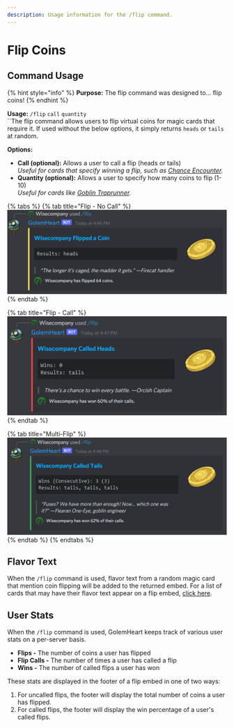 ```yaml
---
description: Usage information for the /flip command.
---
```


# Flip Coins

## Command Usage

{% hint style="info" %}
**Purpose:** The flip command was designed to... flip coins!
{% endhint %}

**Usage:** `/flip` `call` `quantity`\
``The flip command allows users to flip virtual coins for magic cards that require it. If used without the below options, it simply returns `heads` or `tails` at random.

**Options:**

* **Call (optional):** Allows a user to call a flip (heads or tails)\
  _Useful for cards that specify winning a flip, such as_ [_Chance Encounter_](https://scryfall.com/card/mh2/277/chance-encounter)_._
* **Quantity (optional):** Allows a user to specify how many coins to flip (1-10)\
  _Useful for cards like_ [_Goblin Traprunner_](https://scryfall.com/card/mh2/130/goblin-traprunner)_._

{% tabs %}
{% tab title="Flip - No Call" %}
![/flip](<../.gitbook/assets/Screenshot 2022-01-16 164659.png>)
{% endtab %}

{% tab title="Flip - Call" %}
![/flip call:heads](<../.gitbook/assets/Screenshot 2022-01-16 164800.png>)
{% endtab %}

{% tab title="Multi-Flip" %}
![/flip call:tails quantity:3](<../.gitbook/assets/Screenshot 2022-01-16 164856.png>)
{% endtab %}
{% endtabs %}

## Flavor Text

When the `/flip` command is used, flavor text from a random magic card that mention coin flipping will be added to the returned embed. For a list of cards that may have their flavor text appear on a flip embed, [click here](https://scryfall.com/search?q=%28o%3A%22flip+a+coin%22+OR+o%3A%22coin+flip%22+OR+o%3A%22flips+a+coin%22+OR+o%3A%22coins%22%29+has%3Aflavor\&as=grid\&order=name).

## User Stats

When the `/flip` command is used, GolemHeart keeps track of various user stats on a per-server basis.

* **Flips -** The number of coins a user has flipped
* **Flip Calls -** The number of times a user has called a flip
* **Wins -** The number of called flips a user has won

These stats are displayed in the footer of a flip embed in one of two ways:

1. For uncalled flips, the footer will display the total number of coins a user has flipped.
2. For called flips, the footer will display the win percentage of a user's called flips.
